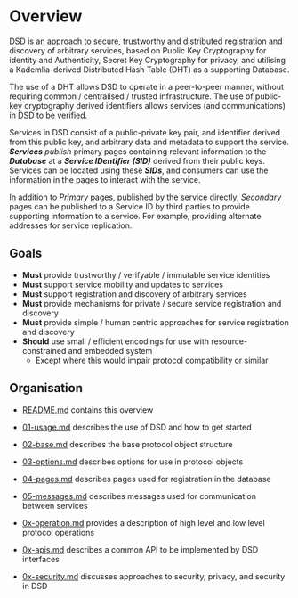 # Overview

DSD is an approach to secure, trustworthy and distributed registration and discovery of arbitrary services, based on Public Key Cryptography for identity and Authenticity, Secret Key Cryptography for privacy, and utilising a Kademlia-derived Distributed Hash Table (DHT) as a supporting Database.

The use of a DHT allows DSD to operate in a peer-to-peer manner, without requiring common / centralised / trusted infrastructure. The use of public-key cryptography derived identifiers allows services (and communications) in DSD to be verified.

Services in DSD consist of a public-private key pair, and identifier derived from this public key, and arbitrary data and metadata to support the service. ***Services*** *publish* primary pages containing relevant information to the ***Database*** at a ***Service IDentifier (SID)*** derived from their public keys. Services can be located using these ***SIDs***, and consumers can use the information in the pages to interact with the service.

In addition to *Primary* pages, published by the service directly, *Secondary* pages can be published to a Service ID by third parties to provide supporting information to a service. For example, providing alternate addresses for service replication.

## Goals

- **Must** provide trustworthy / verifyable / immutable service identities
- **Must** support service mobility and updates to services
- **Must** support registration and discovery of arbitrary services
- **Must** provide mechanisms for private / secure service registration and discovery
- **Must** provide simple / human centric approaches for service registration and discovery
- **Should** use small / efficient encodings for use with resource-constrained and embedded system
  - Except where this would impair protocol compatibility or similar

## Organisation

- [README.md](README.md) contains this overview

- [01-usage.md](01-usage.md) describes the use of DSD and how to get started
- [02-base.md](02-base.md) describes the base protocol object structure
- [03-options.md](03-options.md) describes options for use in protocol objects
- [04-pages.md](04-pages.md) describes pages used for registration in the database
- [05-messages.md](05-messages.md) describes messages used for communication between services

- [0x-operation.md](0x-operation.md) provides a description of high level and low level protocol operations
- [0x-apis.md](0x-apis.md) describes a common API to be implemented by DSD interfaces
- [0x-security.md](0x-security) discusses approaches to security, privacy, and security in DSD

